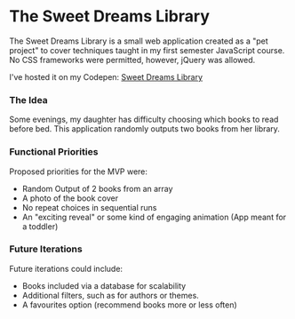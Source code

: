 # The Sweet Dreams Library
The Sweet Dreams Library is a small web application created as a "pet project" to cover techniques taught in my first semester JavaScript course. No CSS frameworks were permitted, however, jQuery was allowed.

I've hosted it on my Codepen:
[Sweet Dreams Library](https://codepen.io/karscottcodes/details/zYXdpyd "Sweet Dreams Library")

### The Idea
Some evenings, my daughter has difficulty choosing which books to read before bed. This application randomly outputs two books from her library.

### Functional Priorities
Proposed priorities for the MVP were:
- Random Output of 2 books from an array
- A photo of the book cover
- No repeat choices in sequential runs
- An "exciting reveal" or some kind of engaging animation (App meant for a toddler)

### Future Iterations
Future iterations could include:
- Books included via a database for scalability
- Additional filters, such as for authors or themes.
- A favourites option (recommend books more or less often)

